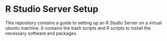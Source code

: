 
<!-- README.md is generated from README.Rmd. Please edit that file -->

# R Studio Server Setup

<!-- badges: start -->
<!-- badges: end -->

This repository contains a guide to setting up an R Studio Server on a
virtual ubuntu machine. It contains the bash scripts and R scripts to
install the necessary software and packages.
